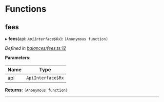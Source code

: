 

# Functions

<a id="fees"></a>

##  fees

▸ **fees**(api: *`ApiInterface$Rx`*): `(Anonymous function)`

*Defined in [balances/fees.ts:12](https://github.com/polkadot-js/api/blob/35c6b0f/packages/api-derive/src/balances/fees.ts#L12)*

**Parameters:**

| Name | Type |
| ------ | ------ |
| api | `ApiInterface$Rx` |

**Returns:** `(Anonymous function)`

___

